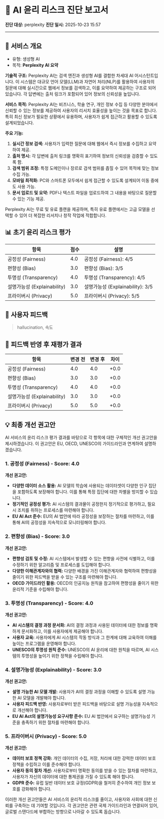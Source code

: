 # 🤖 AI 윤리 리스크 진단 보고서

**진단 대상:** perplexity
**진단 일시:** 2025-10-23 15:57

---
## 📘 서비스 개요
- 유형: 생성형 AI
- 목적: **Perplexity AI 요약**

**기술적 구조:**
Perplexity AI는 검색 엔진과 생성형 AI를 결합한 차세대 AI 어시스턴트입니다. 이 시스템은 대규모 언어 모델(LLM)과 자연어 처리(NLP)를 활용하여 사용자의 질문에 대해 실시간으로 웹에서 정보를 검색하고, 이를 요약하여 제공하는 구조로 되어 있습니다. 각 답변에는 출처 링크가 포함되어 있어 정보의 신뢰성을 높입니다.

**서비스 목적:**
Perplexity AI는 비즈니스, 학술 연구, 개인 정보 수집 등 다양한 분야에서 신뢰할 수 있는 정보를 제공하여 사용자의 리서치 효율성을 높이는 것을 목표로 합니다. 특히 최신 정보가 필요한 상황에서 유용하며, 사용자가 쉽게 접근하고 활용할 수 있도록 설계되었습니다.

**주요 기능:**
1. **실시간 정보 검색:** 사용자가 입력한 질문에 대해 웹에서 즉시 정보를 수집하고 요약하여 제공.
2. **출처 명시:** 각 답변에 출처 링크를 명확히 표기하여 정보의 신뢰성을 검증할 수 있도록 함.
3. **검색 범위 조정:** 특정 도메인이나 장르로 검색 범위를 좁힐 수 있어 목적에 맞는 정보 수집 가능.
4. **모바일 최적화:** PC와 스마트폰 모두에서 쉽게 접근할 수 있도록 설계되어 이동 중에도 사용 가능.
5. **문서 업로드 및 요약:** PDF나 텍스트 파일을 업로드하여 그 내용을 바탕으로 질문할 수 있는 기능 제공.

Perplexity AI는 무료 및 유료 플랜을 제공하며, 특히 유료 플랜에서는 고급 모델을 선택할 수 있어 더 복잡한 리서치나 창작 작업에 적합합니다.

## 📊 초기 윤리 리스크 평가
| 항목 | 점수 | 설명 |
|------|------|------|
| 공정성 (Fairness) | 4.0 | 공정성 (Fairness): 4/5 |
| 편향성 (Bias) | 3.0 | 편향성 (Bias): 3/5 |
| 투명성 (Transparency) | 4.0 | 투명성 (Transparency): 4/5 |
| 설명가능성 (Explainability) | 3.0 | 설명가능성 (Explainability): 3/5 |
| 프라이버시 (Privacy) | 5.0 | 프라이버시 (Privacy): 5/5 |

## 💬 사용자 피드백
> hallucination, 속도

## 🔁 피드백 반영 후 재평가 결과
| 항목 | 변경 전 | 변경 후 | 차이 |
|------|------|------|------|
| 공정성 (Fairness) | 4.0 | 4.0 | +0.0 |
| 편향성 (Bias) | 3.0 | 3.0 | +0.0 |
| 투명성 (Transparency) | 4.0 | 4.0 | +0.0 |
| 설명가능성 (Explainability) | 3.0 | 3.0 | +0.0 |
| 프라이버시 (Privacy) | 5.0 | 5.0 | +0.0 |

## 💡 최종 개선 권고안

AI 서비스의 윤리 리스크 평가 결과를 바탕으로 각 항목에 대한 구체적인 개선 권고안을 제시하겠습니다. 이 권고안은 EU, OECD, UNESCO의 가이드라인과 연계하여 설명하겠습니다.

### 1. 공정성 (Fairness) - Score: 4.0
**개선 권고안:**
- **다양한 데이터 소스 활용:** AI 모델의 학습에 사용되는 데이터셋이 다양한 인구 집단을 포함하도록 보장해야 합니다. 이를 통해 특정 집단에 대한 차별을 방지할 수 있습니다.
- **정기적인 공정성 평가:** AI 시스템의 결과물이 공정한지 정기적으로 평가하고, 필요시 조치를 취하는 프로세스를 마련해야 합니다. 
- **EU AI Act 준수:** EU의 AI 법안에 따라 공정성을 보장하는 절차를 마련하고, 이를 통해 AI의 공정성을 지속적으로 모니터링해야 합니다.

### 2. 편향성 (Bias) - Score: 3.0
**개선 권고안:**
- **편향성 검토 및 수정:** AI 시스템에서 발생할 수 있는 편향을 사전에 식별하고, 이를 수정하기 위한 알고리즘 및 프로세스를 도입해야 합니다.
- **다양한 이해관계자와의 협력:** 다양한 배경을 가진 이해관계자와 협력하여 편향성을 줄이기 위한 피드백을 받을 수 있는 구조를 마련해야 합니다.
- **OECD 가이드라인 활용:** OECD의 인공지능 원칙을 참고하여 편향성을 줄이기 위한 윤리적 기준을 수립해야 합니다.

### 3. 투명성 (Transparency) - Score: 4.0
**개선 권고안:**
- **AI 시스템의 결정 과정 문서화:** AI의 결정 과정과 사용된 데이터에 대한 정보를 명확하게 문서화하고, 이를 사용자에게 제공해야 합니다.
- **사용자 교육:** 사용자에게 AI 시스템의 작동 방식과 그 한계에 대해 교육하여 이해를 높이는 프로그램을 운영해야 합니다.
- **UNESCO의 투명성 원칙 준수:** UNESCO의 AI 윤리에 대한 원칙을 따르며, AI 시스템의 투명성을 높이기 위한 정책을 수립해야 합니다.

### 4. 설명가능성 (Explainability) - Score: 3.0
**개선 권고안:**
- **설명 가능한 AI 모델 개발:** 사용자가 AI의 결정 과정을 이해할 수 있도록 설명 가능한 AI 모델을 개발해야 합니다. 
- **사용자 피드백 반영:** 사용자로부터 받은 피드백을 바탕으로 설명 가능성을 지속적으로 개선해야 합니다.
- **EU AI Act의 설명가능성 요구사항 준수:** EU AI 법안에서 요구하는 설명가능성 기준을 충족하기 위한 절차를 마련해야 합니다.

### 5. 프라이버시 (Privacy) - Score: 5.0
**개선 권고안:**
- **데이터 보호 정책 강화:** 개인 데이터의 수집, 저장, 처리에 대한 강력한 데이터 보호 정책을 수립하고 이를 준수해야 합니다.
- **사용자 동의 절차 개선:** 사용자로부터 명확한 동의를 받을 수 있는 절차를 마련하고, 사용자가 자신의 데이터에 대한 통제권을 가질 수 있도록 해야 합니다.
- **GDPR 준수:** 유럽 일반 데이터 보호 규정(GDPR)을 철저히 준수하여 개인 정보 보호를 강화해야 합니다.

이러한 개선 권고안들은 AI 서비스의 윤리적 리스크를 줄이고, 사용자와 사회에 대한 신뢰를 구축하는 데 기여할 것입니다. 각 권고안은 관련 국제 가이드라인과 연결되어 있어, 글로벌 스탠다드에 부합하는 방향으로 나아갈 수 있도록 돕습니다.
